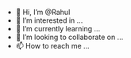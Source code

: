 - 👋 Hi, I’m @Rahul
- 👀 I’m interested in ...
- 🌱 I’m currently learning ...
- 💞️ I’m looking to collaborate on ...
- 📫 How to reach me ...

<!---
rahulmukhi/rahulmukhi is a ✨ special ✨ repository because its `README.md` (this file) appears on your GitHub profile.
You can click the Preview link to take a look at your changes.
--->

